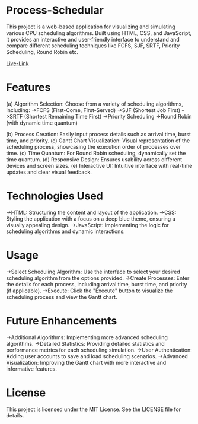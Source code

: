 # Process-Schedular
This project is a web-based application for visualizing and simulating various CPU scheduling algorithms. Built using HTML, CSS, and JavaScript, it provides an interactive and user-friendly interface to understand and compare different scheduling techniques like FCFS, SJF, SRTF, Priority Scheduling, Round Robin etc.

[Live-Link]( https://abhishekkumar369.github.io/Process-Schedular/) 

   
# Features
(a) Algorithm Selection: Choose from a variety of scheduling algorithms, including:
    ->FCFS (First-Come, First-Served)
    ->SJF (Shortest Job First)
    ->SRTF (Shortest Remaining Time First)
    ->Priority Scheduling
    ->Round Robin (with dynamic time quantum)
 
(b) Process Creation: Easily input process details such as arrival time, burst time, and priority.
(c) Gantt Chart Visualization: Visual representation of the scheduling process, showcasing the execution order of processes over time.
(c) Time Quantum: For Round Robin scheduling, dynamically set the time quantum.
(d) Responsive Design: Ensures usability across different devices and screen sizes.
(e) Interactive UI: Intuitive interface with real-time updates and clear visual feedback.

# Technologies Used
   ->HTML: Structuring the content and layout of the application.
   ->CSS: Styling the application with a focus on a deep blue theme, ensuring a visually appealing design.
   ->JavaScript: Implementing the logic for scheduling algorithms and dynamic interactions.

# Usage
   ->Select Scheduling Algorithm: Use the interface to select your desired scheduling algorithm from the options provided.
   ->Create Processes: Enter the details for each process, including arrival time, burst time, and priority (if applicable).
   ->Execute: Click the "Execute" button to visualize the scheduling process and view the Gantt chart.


# Future Enhancements
  ->Additional Algorithms: Implementing more advanced scheduling algorithms.
  ->Detailed Statistics: Providing detailed statistics and performance metrics for each scheduling simulation.
  ->User Authentication: Adding user accounts to save and load scheduling scenarios.
  ->Advanced Visualization: Improving the Gantt chart with more interactive and informative features.

# License
This project is licensed under the MIT License. See the LICENSE file for details.



 
